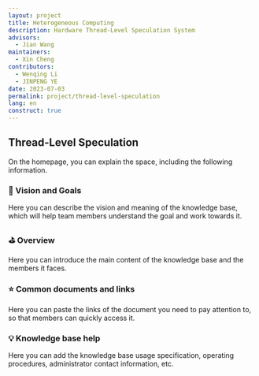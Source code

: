 ```yaml
---
layout: project
title: Heterogeneous Computing
description: Hardware Thread-Level Speculation System
advisors:
  - Jian Wang
maintainers:
  - Xin Cheng
contributors:
  - Wenqing Li
  - JINPENG YE
date: 2023-07-03
permalink: project/thread-level-speculation
lang: en
construct: true
---
```


## Thread-Level Speculation

On the homepage, you can explain the space, including the following information.

### 🎯  Vision and Goals

Here you can describe the vision and meaning of the knowledge base, which will help team members understand the goal and work towards it.

### ⛳️  Overview

Here you can introduce the main content of the knowledge base and the members it faces.

### ⭐️  Common documents and links

Here you can paste the links of the document you need to pay attention to, so that members can quickly access it.

### 💡  Knowledge base help

Here you can add the knowledge base usage specification, operating procedures, administrator contact information, etc.